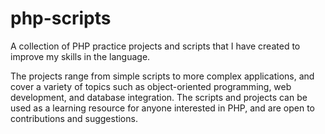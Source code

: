 # php-scripts
A collection of PHP practice projects and scripts that I have created to improve my skills in the language. 

The projects range from simple scripts to more complex applications, and cover a variety of topics such as object-oriented programming, web development, and database integration. The scripts and projects can be used as a learning resource for anyone interested in PHP, and are open to contributions and suggestions.
